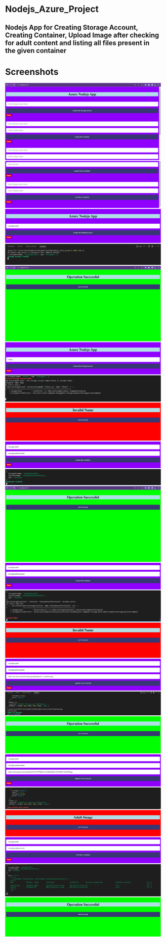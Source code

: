 # Nodejs_Azure_Project

## Nodejs App for Creating Storage Account, Creating Container, Upload Image after checking for adult content and listing all files present in the given container

# Screenshots 
<p float="center">
<img src="https://github.com/Nikunjbansal99/Nodejs_Azure_Project/blob/main/img/Capture1.PNG"/>
<img src="https://github.com/Nikunjbansal99/Nodejs_Azure_Project/blob/main/img/Capture2.PNG"/>
<img src="https://github.com/Nikunjbansal99/Nodejs_Azure_Project/blob/main/img/Capture3.PNG"/>
<img src="https://github.com/Nikunjbansal99/Nodejs_Azure_Project/blob/main/img/Capture4.PNG"/>
<img src="https://github.com/Nikunjbansal99/Nodejs_Azure_Project/blob/main/img/Capture5.PNG"/>
<img src="https://github.com/Nikunjbansal99/Nodejs_Azure_Project/blob/main/img/Capture6.PNG"/>
<img src="https://github.com/Nikunjbansal99/Nodejs_Azure_Project/blob/main/img/Capture7.PNG"/>
<img src="https://github.com/Nikunjbansal99/Nodejs_Azure_Project/blob/main/img/Capture8.PNG"/>
<img src="https://github.com/Nikunjbansal99/Nodejs_Azure_Project/blob/main/img/Capture9.PNG"/>
<img src="https://github.com/Nikunjbansal99/Nodejs_Azure_Project/blob/main/img/Capture10.PNG"/>
<img src="https://github.com/Nikunjbansal99/Nodejs_Azure_Project/blob/main/img/Capture11.PNG"/>
<img src="https://github.com/Nikunjbansal99/Nodejs_Azure_Project/blob/main/img/Capture12.PNG"/>
<img src="https://github.com/Nikunjbansal99/Nodejs_Azure_Project/blob/main/img/Capture13.PNG"/>
<img src="https://github.com/Nikunjbansal99/Nodejs_Azure_Project/blob/main/img/Capture14.PNG"/>
<img src="https://github.com/Nikunjbansal99/Nodejs_Azure_Project/blob/main/img/Capture15.PNG"/>
<img src="https://github.com/Nikunjbansal99/Nodejs_Azure_Project/blob/main/img/Capture16.PNG"/>
<img src="https://github.com/Nikunjbansal99/Nodejs_Azure_Project/blob/main/img/Capture17.PNG"/>
<img src="https://github.com/Nikunjbansal99/Nodejs_Azure_Project/blob/main/img/Capture18.PNG"/>
<img src="https://github.com/Nikunjbansal99/Nodejs_Azure_Project/blob/main/img/Capture19.PNG"/>
<img src="https://github.com/Nikunjbansal99/Nodejs_Azure_Project/blob/main/img/Capture20.PNG"/>
<img src="https://github.com/Nikunjbansal99/Nodejs_Azure_Project/blob/main/img/Capture21.PNG"/>
<img src="https://github.com/Nikunjbansal99/Nodejs_Azure_Project/blob/main/img/Capture22.PNG"/>
<img src="https://github.com/Nikunjbansal99/Nodejs_Azure_Project/blob/main/img/Capture23.PNG"/>
</p>
